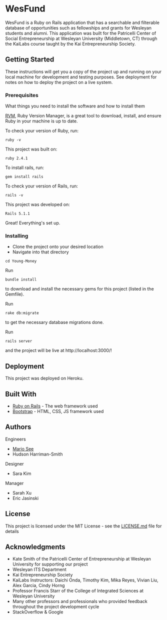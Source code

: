 # WesFund

WesFund is a Ruby on Rails application that has a searchable and filterable database of opportunities such as fellowships and grants for Wesleyan students and alumni. This application was built for the Patricelli Center of Social Entrepreneurship at Wesleyan University (Middletown, CT) through the KaiLabs course taught by the Kai Entrepreneurship Society. 

## Getting Started

These instructions will get you a copy of the project up and running on your local machine for development and testing purposes. See deployment for notes on how to deploy the project on a live system.

### Prerequisites

What things you need to install the software and how to install them

[RVM](https://rvm.io/), Ruby Version Manager, is a great tool to download, install, and ensure Ruby in your machine is up to date.

To check your version of Ruby, run: 
```
ruby -v
```

This project was built on:
```
ruby 2.4.1
```

To install rails, run:
```
gem install rails
```

To check your version of Rails, run:
```
rails -v
```

This project was developed on:
```
Rails 5.1.1
```

Great! Everything's set up.

### Installing

* Clone the project onto your desired location
* Navigate into that directory

```
cd Young-Money
```

Run 
```
bundle install
```
to download and install the necessary gems for this project (listed in the Gemfile).

Run
```
rake db:migrate
```
to get the necessary database migrations done.

Run
```
rails server
```
and the project will be live at http://localhost:3000/!

## Deployment

This project was deployed on Heroku.

## Built With

* [Ruby on Rails](http://rubyonrails.org/) - The web framework used
* [Bootstrap](http://getbootstrap.com/) - HTML, CSS, JS framework used

## Authors

Engineers
* [Mario See](http://github.com/mariocsee)
* Hudson Harriman-Smith

Designer
* Sara Kim

Manager
* Sarah Xu
* Eric Jasinski

## License

This project is licensed under the MIT License - see the [LICENSE.md](LICENSE.md) file for details

## Acknowledgments

* Kate Smith of the Patricelli Center of Entrepreneurship at Wesleyan University for supporting our project
* Wesleyan ITS Department
* Kai Entrepreneurship Society
* KaiLabs Instructors: Daichi Onda, Timothy Kim, Mika Reyes, Vivian Liu, Alex Garcia, Cindy Horng
* Professor Francis Starr of the College of Integrated Sciences at Wesleyan University
* Many other professors and professionals who provided feedback throughout the project development cycle
* StackOverflow & Google
